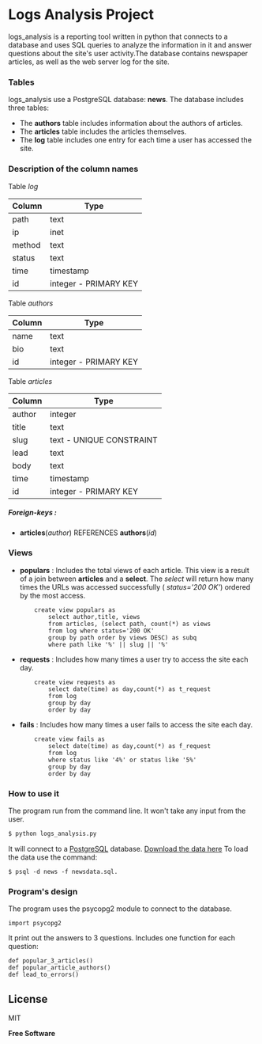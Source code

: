 # Logs Analysis Project

logs_analysis is a reporting tool written in python that connects to a database and uses SQL queries to analyze the information in it and answer questions about the site's user activity.The database contains newspaper articles, as well as the web server log for the site.

### Tables
logs_analysis use a PostgreSQL database: **news**.
The database includes three tables:
  - The **authors** table includes information about the authors of articles.
  - The **articles** table includes the articles themselves.
  - The **log** table includes one entry for each time a user has accessed the site.

### Description of the column names

Table *log*

 | Column | Type |
 | ------ | ------ |
 | path   | text |
 | ip     | inet |
 | method | text |
 | status | text |
 |time   | timestamp |
 | id | integer - PRIMARY KEY |

Table *authors*

 | Column | Type |
 | ------ | ------ |
 | name   | text |
 | bio    | text  |
 | id     | integer - PRIMARY KEY|

Table *articles*

 | Column | Type |
 | ------ | ------ |
 | author | integer |
 | title  | text |
 | slug   | text -  UNIQUE CONSTRAINT |
 | lead   | text |
 | body   | text |
 | time   | timestamp |
 | id     | integer - PRIMARY KEY |

##### Foreign-keys :
- **articles**(*author*) REFERENCES **authors**(*id*)

### Views

- **populars** : Includes the total views of each article.
This view is a result of a join between **articles** and a **select**. The *select* will return how many times the URLs was accessed successfully ( *status='200 OK'*) ordered by the most access.
    ```
        create view populars as
            select author,title, views
            from articles, (select path, count(*) as views
            from log where status='200 OK'
            group by path order by views DESC) as subq
            where path like '%' || slug || '%'
    ```
- **requests** : Includes how many times a user try to access the site each day.
    ```
        create view requests as
            select date(time) as day,count(*) as t_request
            from log
            group by day
            order by day
    ```
- **fails** : Includes how many times a user fails to access the site each day.
    ```
        create view fails as
            select date(time) as day,count(*) as f_request
            from log
            where status like '4%' or status like '5%'
            group by day
            order by day
    ```

### How to use it
The program run from the command line. It won't take any input from the user.
```sh
$ python logs_analysis.py
```
It will connect to a [PostgreSQL] database.
[Download the data here](https://d17h27t6h515a5.cloudfront.net/topher/2016/August/57b5f748_newsdata/newsdata.zip)
To load the data use the command:
```
$ psql -d news -f newsdata.sql.
```
### Program's design
The program uses the psycopg2 module to connect to the database.
```
import psycopg2
```
It print out the answers to 3 questions. Includes one function for each question:
```
def popular_3_articles()
def popular_article_authors()
def lead_to_errors()
```


License
----

MIT


**Free Software**

   [PostgreSQL]: <http://www.postgresqltutorial.com/install-postgresql/>
